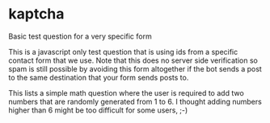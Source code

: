kaptcha
=======

Basic test question for a very specific form

This is a javascript only test question that is using ids from a specific contact form that we use.  Note that this
does no server side verification so spam is still possible by avoiding this form altogether if the bot sends a 
post to the same destination that your form sends posts to.

This lists a simple math question where the user is required to add two numbers that are randomly generated from 1 to 6.
I thought adding numbers higher than 6 might be too difficult for some users, ;-)
